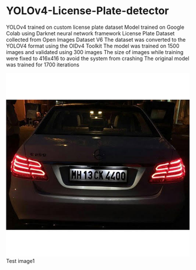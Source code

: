 # YOLOv4-License-Plate-detector
YOLOv4 trained on custom license plate dataset
Model trained on Google Colab using Darknet neural network framework
License Plate Dataset collected from Open Images Dataset V6
The dataset was converted to the YOLOV4 format using the OIDv4 Toolkit
The model was trained on 1500 images and validated using 300 images
The size of images while training were fixed to 416x416 to avoid the system from crashing
The original model was trained for 1700 iterations


![alt text](https://github.com/RajAayush1/YOLOv4-License-Plate-detector/blob/main/images/car.jpg)
Test image1
